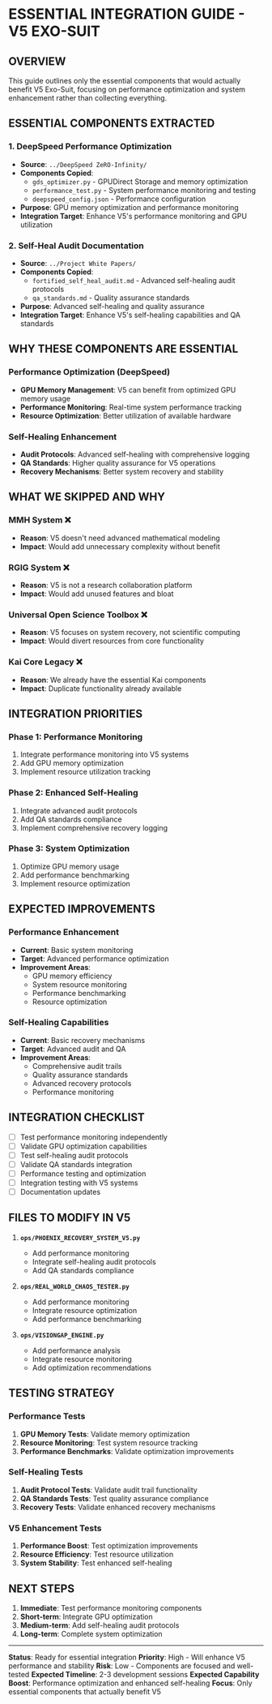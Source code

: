 # ESSENTIAL INTEGRATION GUIDE - V5 EXO-SUIT

## **OVERVIEW**
This guide outlines only the essential components that would actually benefit V5 Exo-Suit, focusing on performance optimization and system enhancement rather than collecting everything.

## **ESSENTIAL COMPONENTS EXTRACTED**

### **1. DeepSpeed Performance Optimization**
- **Source**: `../DeepSpeed ZeRO-Infinity/`
- **Components Copied**:
  - `gds_optimizer.py` - GPUDirect Storage and memory optimization
  - `performance_test.py` - System performance monitoring and testing
  - `deepspeed_config.json` - Performance configuration
- **Purpose**: GPU memory optimization and performance monitoring
- **Integration Target**: Enhance V5's performance monitoring and GPU utilization

### **2. Self-Heal Audit Documentation**
- **Source**: `../Project White Papers/`
- **Components Copied**:
  - `fortified_self_heal_audit.md` - Advanced self-healing audit protocols
  - `qa_standards.md` - Quality assurance standards
- **Purpose**: Advanced self-healing and quality assurance
- **Integration Target**: Enhance V5's self-healing capabilities and QA standards

## **WHY THESE COMPONENTS ARE ESSENTIAL**

### **Performance Optimization (DeepSpeed)**
- **GPU Memory Management**: V5 can benefit from optimized GPU memory usage
- **Performance Monitoring**: Real-time system performance tracking
- **Resource Optimization**: Better utilization of available hardware

### **Self-Healing Enhancement**
- **Audit Protocols**: Advanced self-healing with comprehensive logging
- **QA Standards**: Higher quality assurance for V5 operations
- **Recovery Mechanisms**: Better system recovery and stability

## **WHAT WE SKIPPED AND WHY**

### **MMH System** ❌
- **Reason**: V5 doesn't need advanced mathematical modeling
- **Impact**: Would add unnecessary complexity without benefit

### **RGIG System** ❌
- **Reason**: V5 is not a research collaboration platform
- **Impact**: Would add unused features and bloat

### **Universal Open Science Toolbox** ❌
- **Reason**: V5 focuses on system recovery, not scientific computing
- **Impact**: Would divert resources from core functionality

### **Kai Core Legacy** ❌
- **Reason**: We already have the essential Kai components
- **Impact**: Duplicate functionality already available

## **INTEGRATION PRIORITIES**

### **Phase 1: Performance Monitoring**
1. Integrate performance monitoring into V5 systems
2. Add GPU memory optimization
3. Implement resource utilization tracking

### **Phase 2: Enhanced Self-Healing**
1. Integrate advanced audit protocols
2. Add QA standards compliance
3. Implement comprehensive recovery logging

### **Phase 3: System Optimization**
1. Optimize GPU memory usage
2. Add performance benchmarking
3. Implement resource optimization

## **EXPECTED IMPROVEMENTS**

### **Performance Enhancement**
- **Current**: Basic system monitoring
- **Target**: Advanced performance optimization
- **Improvement Areas**:
  - GPU memory efficiency
  - System resource monitoring
  - Performance benchmarking
  - Resource optimization

### **Self-Healing Capabilities**
- **Current**: Basic recovery mechanisms
- **Target**: Advanced audit and QA
- **Improvement Areas**:
  - Comprehensive audit trails
  - Quality assurance standards
  - Advanced recovery protocols
  - Performance monitoring

## **INTEGRATION CHECKLIST**

- [ ] Test performance monitoring independently
- [ ] Validate GPU optimization capabilities
- [ ] Test self-healing audit protocols
- [ ] Validate QA standards integration
- [ ] Performance testing and optimization
- [ ] Integration testing with V5 systems
- [ ] Documentation updates

## **FILES TO MODIFY IN V5**

1. **`ops/PHOENIX_RECOVERY_SYSTEM_V5.py`**
   - Add performance monitoring
   - Integrate self-healing audit protocols
   - Add QA standards compliance

2. **`ops/REAL_WORLD_CHAOS_TESTER.py`**
   - Add performance monitoring
   - Integrate resource optimization
   - Add performance benchmarking

3. **`ops/VISIONGAP_ENGINE.py`**
   - Add performance analysis
   - Integrate resource monitoring
   - Add optimization recommendations

## **TESTING STRATEGY**

### **Performance Tests**
1. **GPU Memory Tests**: Validate memory optimization
2. **Resource Monitoring**: Test system resource tracking
3. **Performance Benchmarks**: Validate optimization improvements

### **Self-Healing Tests**
1. **Audit Protocol Tests**: Validate audit trail functionality
2. **QA Standards Tests**: Test quality assurance compliance
3. **Recovery Tests**: Validate enhanced recovery mechanisms

### **V5 Enhancement Tests**
1. **Performance Boost**: Test optimization improvements
2. **Resource Efficiency**: Test resource utilization
3. **System Stability**: Test enhanced self-healing

## **NEXT STEPS**

1. **Immediate**: Test performance monitoring components
2. **Short-term**: Integrate GPU optimization
3. **Medium-term**: Add self-healing audit protocols
4. **Long-term**: Complete system optimization

---

**Status**: Ready for essential integration
**Priority**: High - Will enhance V5 performance and stability
**Risk**: Low - Components are focused and well-tested
**Expected Timeline**: 2-3 development sessions
**Expected Capability Boost**: Performance optimization and enhanced self-healing
**Focus**: Only essential components that actually benefit V5
